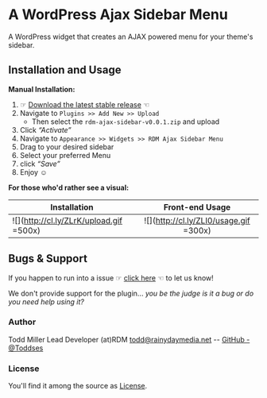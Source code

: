# A WordPress Ajax Sidebar Menu

A WordPress widget that creates an AJAX powered menu for your theme's sidebar.

## Installation and Usage

**Manual Installation:**

1. ☞ [Download the latest stable release](https://github.com/RainyDayMedia/rdm-ajax-sidebar/archive/v0.0.1.zip) ☜ 
2. Navigate to `Plugins >> Add New >> Upload` 
	 * Then select the `rdm-ajax-sidebar-v0.0.1.zip` and upload
3. Click _“Activate”_ 
4. Navigate to `Appearance >> Widgets >> RDM Ajax Sidebar Menu`
5. Drag to your desired sidebar
6. Select your preferred Menu 
7. click _“Save”_
8. Enjoy ☺

**For those who'd rather see a visual:**

| Installation           | Front-end Usage       |
| ---------------------- |:---------------------:|
|![](http://cl.ly/ZLrK/upload.gif =500x) | ![](http://cl.ly/ZLI0/usage.gif =300x)|



## Bugs & Support

If you happen to run into a issue ☞ [click here](https://github.com/RainyDayMedia/rdm-ajax-sidebar/issues/new) ☜ to let us know!

We don't provide support for the plugin... _you be the judge is it a bug or do you need help using it?_

### Author

Todd Miller Lead Developer (at)RDM <todd@rainydaymedia.net> -- [GitHub -@Toddses](https://github.com/Toddses)

### License

You'll find it among the source as [License](https://github.com/RainyDayMedia/rdm-ajax-sidebar/blob/master/LICENSE).
